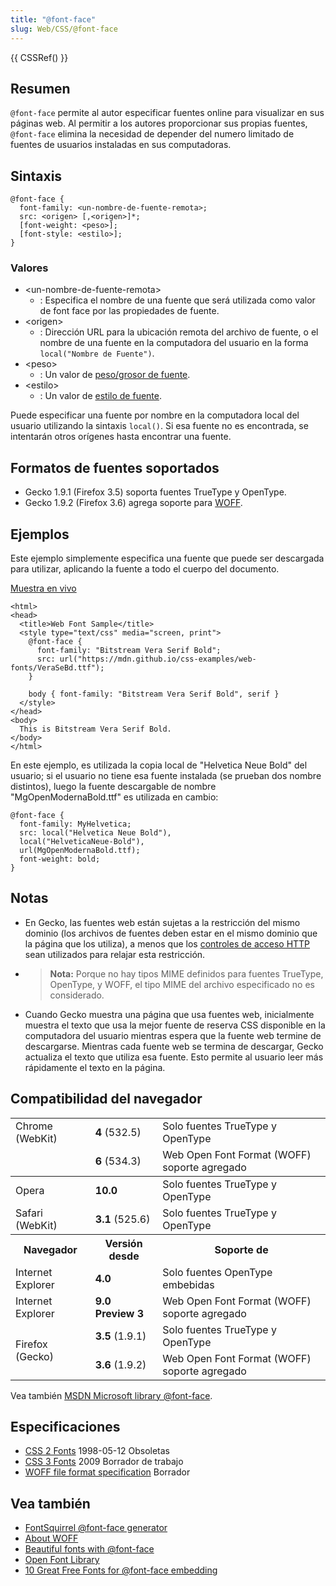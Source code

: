 ```yaml
---
title: "@font-face"
slug: Web/CSS/@font-face
---
```


{{ CSSRef() }}

## Resumen

`@font-face` permite al autor especificar fuentes online para visualizar en sus páginas web. Al permitir a los autores proporcionar sus propias fuentes, `@font-face` elimina la necesidad de depender del numero limitado de fuentes de usuarios instaladas en sus computadoras.

## Sintaxis

```
@font-face {
  font-family: <un-nombre-de-fuente-remota>;
  src: <origen> [,<origen>]*;
  [font-weight: <peso>];
  [font-style: <estilo>];
}
```

### Valores

- \<un-nombre-de-fuente-remota>
  - : Especifica el nombre de una fuente que será utilizada como valor de font face por las propiedades de fuente.
- \<origen>
  - : Dirección URL para la ubicación remota del archivo de fuente, o el nombre de una fuente en la computadora del usuario en la forma `local("Nombre de Fuente")`.
- \<peso>
  - : Un valor de [peso/grosor de fuente](/en/CSS/font-weight).
- \<estilo>
  - : Un valor de [estilo de fuente](/en/CSS/font-style).

Puede especificar una fuente por nombre en la computadora local del usuario utilizando la sintaxis `local()`. Si esa fuente no es encontrada, se intentarán otros orígenes hasta encontrar una fuente.

## Formatos de fuentes soportados

- Gecko 1.9.1 (Firefox 3.5) soporta fuentes TrueType y OpenType.
- Gecko 1.9.2 (Firefox 3.6) agrega soporte para [WOFF](/en/WOFF).

## Ejemplos

Este ejemplo simplemente especifica una fuente que puede ser descargada para utilizar, aplicando la fuente a todo el cuerpo del documento.

[Muestra en vivo](webfont-sample.html)

```
<html>
<head>
  <title>Web Font Sample</title>
  <style type="text/css" media="screen, print">
    @font-face {
      font-family: "Bitstream Vera Serif Bold";
      src: url("https://mdn.github.io/css-examples/web-fonts/VeraSeBd.ttf");
    }

    body { font-family: "Bitstream Vera Serif Bold", serif }
  </style>
</head>
<body>
  This is Bitstream Vera Serif Bold.
</body>
</html>
```

En este ejemplo, es utilizada la copia local de "Helvetica Neue Bold" del usuario; si el usuario no tiene esa fuente instalada (se prueban dos nombre distintos), luego la fuente descargable de nombre "MgOpenModernaBold.ttf" es utilizada en cambio:

```
@font-face {
  font-family: MyHelvetica;
  src: local("Helvetica Neue Bold"),
  local("HelveticaNeue-Bold"),
  url(MgOpenModernaBold.ttf);
  font-weight: bold;
}
```

## Notas

- En Gecko, las fuentes web están sujetas a la restricción del mismo dominio (los archivos de fuentes deben estar en el mismo dominio que la página que los utiliza), a menos que los [controles de acceso HTTP](/En/HTTP_access_control) sean utilizados para relajar esta restricción.
- > **Nota:** Porque no hay tipos MIME definidos para fuentes TrueType, OpenType, y WOFF, el tipo MIME del archivo especificado no es considerado.
- Cuando Gecko muestra una página que usa fuentes web, inicialmente muestra el texto que usa la mejor fuente de reserva CSS disponible en la computadora del usuario mientras espera que la fuente web termine de descargarse. Mientras cada fuente web se termina de descargar, Gecko actualiza el texto que utiliza esa fuente. Esto permite al usuario leer más rápidamente el texto en la página.

## Compatibilidad del navegador

<table class="standard-table">
  <tbody>
    <tr>
      <td>Chrome (WebKit)</td>
      <td><strong>4</strong> (532.5)</td>
      <td>Solo fuentes TrueType y OpenType</td>
    </tr>
    <tr>
      <td></td>
      <td><strong>6</strong> (534.3)</td>
      <td>Web Open Font Format (WOFF) soporte agregado</td>
    </tr>
  </tbody>
  <tbody>
    <tr>
      <td>Opera</td>
      <td><strong>10.0</strong></td>
      <td>Solo fuentes TrueType y OpenType</td>
    </tr>
    <tr>
      <td>Safari (WebKit)</td>
      <td><strong>3.1</strong> (525.6)</td>
      <td>Solo fuentes TrueType y OpenType</td>
    </tr>
  </tbody>
  <tbody>
    <tr>
      <th>Navegador</th>
      <th>Versión desde</th>
      <th>Soporte de</th>
    </tr>
    <tr>
      <td>Internet Explorer</td>
      <td><strong>4.0</strong></td>
      <td>Solo fuentes OpenType embebidas</td>
    </tr>
    <tr>
      <td>Internet Explorer</td>
      <td><strong>9.0 Preview 3</strong></td>
      <td>Web Open Font Format (WOFF) soporte agregado</td>
    </tr>
    <tr>
      <td rowspan="2">Firefox (Gecko)</td>
      <td><strong>3.5</strong> (1.9.1)</td>
      <td>Solo fuentes TrueType y OpenType</td>
    </tr>
    <tr>
      <td><strong>3.6</strong> (1.9.2)</td>
      <td>Web Open Font Format (WOFF) soporte agregado</td>
    </tr>
  </tbody>
</table>

Vea también [MSDN Microsoft library @font-face](<http://msdn.microsoft.com/en-us/library/ms530757(VS.85).aspx>).

## Especificaciones

- [CSS 2 Fonts](http://www.w3.org/TR/1998/REC-CSS2-19980512/fonts.html#font-descriptions) 1998-05-12 Obsoletas
- [CSS 3 Fonts](http://www.w3.org/TR/css3-fonts/#font-resources) 2009 Borrador de trabajo
- [WOFF file format specification](http://people.mozilla.com/~jkew/woff/woff-2009-09-16.html) Borrador

## Vea también

- [FontSquirrel @font-face generator](http://www.fontsquirrel.com/fontface/generator)
- [About WOFF](/en/WOFF)
- [Beautiful fonts with @font-face](http://hacks.mozilla.org/2009/06/beautiful-fonts-with-font-face/)
- [Open Font Library](http://openfontlibrary.org/)
- [10 Great Free Fonts for @font-face embedding](http://opentype.info/demo/webfontdemo.html)
